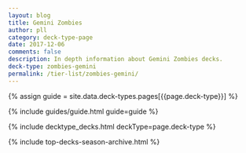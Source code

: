 ```yaml
---
layout: blog
title: Gemini Zombies
author: pll
category: deck-type-page
date: 2017-12-06
comments: false
description: In depth information about Gemini Zombies decks.
deck-type: zombies-gemini
permalink: /tier-list/zombies-gemini/ 
---
```


{% assign guide = site.data.deck-types.pages[{{page.deck-type}}] %}

{% include guides/guide.html guide=guide %}

{% include decktype_decks.html deckType=page.deck-type %}

{% include top-decks-season-archive.html %}